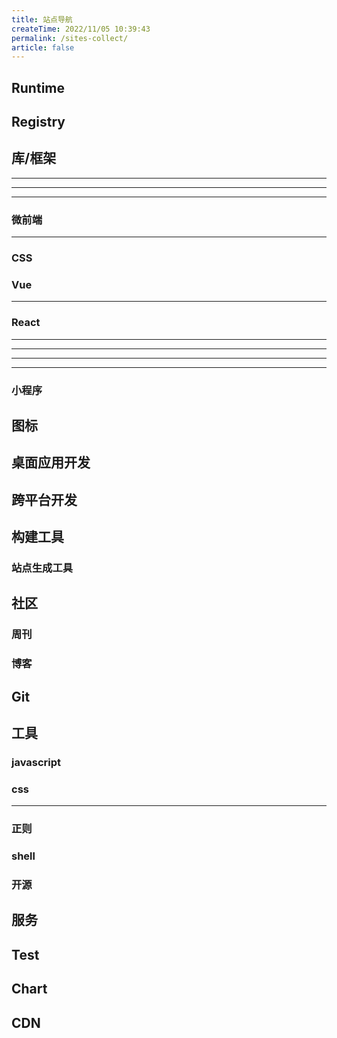 ```yaml
---
title: 站点导航
createTime: 2022/11/05 10:39:43
permalink: /sites-collect/
article: false
---
```


## Runtime

<CardGrid>
  <LinkCard title="Node" icon="logos:nodejs-icon" href="https://nodejs.org/" />
  <LinkCard title="Deno" icon="logos:deno" href="https://deno.land/" />
  <LinkCard title="Bun" icon="logos:bun" href="https://bun.sh/" />
</CardGrid>

## Registry

<CardGrid>
  <LinkCard title="npm" icon="logos:npm" href="https://www.npmjs.com/" />
  <LinkCard title="yarn" icon="logos:yarn" href="https://yarnpkg.com/" />
  <LinkCard title="pnpm" icon="logos:pnpm" href="https://pnpm.io/" />
  <LinkCard title="jsr" icon="https://jsr.io/logo-square.svg" href="https://jsr.io/" />
</CardGrid>

## 库/框架

<CardGrid>
  <LinkCard title="React" icon="logos:react" href="https://zh-hans.react.dev/" />
  <LinkCard title="Vue" icon="logos:vue" href="https://cn.vuejs.org/" />
  <LinkCard title="Angular" icon="logos:angular-icon" href="https://angular.dev/" />
  <LinkCard title="Preact" icon="logos:preact" href="https://preactjs.com/" />
  <LinkCard title="Svelte" icon="logos:svelte-icon" href="https://svelte.dev/" />
  <LinkCard title="Solid" icon="logos:solidjs-icon" href="https://www.solidjs.com/" />
  <LinkCard title="Astro" icon="logos:astro-icon" href="https://astro.build/" />
  <LinkCard title="Lit" icon="logos:lit-icon" href="https://lit.dev/" />
  <LinkCard title="Inferno" icon="logos:inferno" href="https://infernojs.org/" />
  <LinkCard title="Alpine" icon="logos:alpinejs-icon" href="https://alpinejs.dev/" />
  <LinkCard title="Qwik" icon="logos:qwik-icon" href="https://qwik.dev/" />
  <LinkCard title="Cycle.js" icon="logos:cyclejs" href="https://cycle.js.org/" />
  <LinkCard title="Marko" icon="logos:marko" href="https://markojs.com/" />
  <LinkCard title="Nuejs" icon="https://nuejs.org/favicon.ico" href="https://nuejs.org/" />
  <LinkCard title="Htmx" icon="ph:code-bold" href="https://htmx.org/" />
  <LinkCard title="Yew" icon="https://yew.rs/img/logo.svg" href="https://yew.rs/" />
</CardGrid>

---

<CardGrid>
  <LinkCard title="Nuxt.js" icon="logos:nuxt-icon" href="https://nuxtjs.org/" />
  <LinkCard title="Next.js" icon="logos:nextjs-icon" href="https://nextjs.org/" />
  <LinkCard title="SvelteKit" icon="logos:svelte-icon" href="https://kit.svelte.dev/" />
  <LinkCard title="SolidStart" icon="logos:solidjs-icon" href="https://start.solidjs.com/" />
</CardGrid>

---

<CardGrid>
  <LinkCard title="express" icon="logos:express" href="https://expressjs.com/" />
  <LinkCard title="koa" icon="logos:koa" href="https://koajs.com/" />
  <LinkCard title="fastify" icon="logos:fastify-icon" href="https://fastify.dev/" />
  <LinkCard  title="Tiny Http" icon="https://tinyhttp.v1rtl.site/favicon.png" href="https://tinyhttp.v1rtl.site/" />
  <LinkCard title="h3" icon="https://h3.unjs.io/icon.svg" href="https://h3.unjs.io/" />
</CardGrid>

---

<CardGrid>
  <LinkCard title="Nest.js" icon="logos:nestjs" href="https://nestjs.com/" />
  <LinkCard title="loopback" icon="logos:loopback-icon" href="https://loopback.io/" />
  <LinkCard title="Egg" icon="https://www.eggjs.org/logo.svg" href="https://eggjs.org/" />
  <LinkCard title="Midway" icon="https://midwayjs.org/img/logo.svg" href="https://midwayjs.org/" />
  <LinkCard title="Thinkjs" icon="https://thinkjs.org/static/img/new/logo.png" href="https://thinkjs.org/" />
  <LinkCard title="Adonis" icon="https://adonisjs.com/icons/favicon-32x32.png" href="https://adonisjs.com/" />
</CardGrid>

### 微前端

<CardGrid>
  <LinkCard title="micro-frontends" href="https://swearer23.github.io/micro-frontends/" />
  <LinkCard title="single-spa" icon="https://single-spa.js.org/img/single-spa-mark-magenta.svg" href="https://single-spa.js.org/" />
  <LinkCard
    title="qiankun"
    icon="https://gw.alipayobjects.com/mdn/rms_655822/afts/img/A*4sIUQpcos_gAAAAAAAAAAAAAARQnAQ"
    href="https://qiankun.umijs.org/"
  />
  <LinkCard
    title="Garfish"
    icon="https://lf3-static.bytednsdoc.com/obj/eden-cn/dhozeh7vhpebvog/open-garfish/icons/icon.png"
    href="https://www.garfishjs.org/"
  />
  <LinkCard title="icestark" icon="https://micro-frontends.ice.work/img/logo.png" href="https://micro-frontends.ice.work/" />
  <linkCard title="无界" icon="https://wujie-micro.github.io/doc/wujie.svg" href="https://wujie-micro.github.io/doc/" />
</CardGrid>

---

 <LinkCard title="awesome micro frontends" icon="logos:awesome" href="https://github.com/rajasegar/awesome-micro-frontends" />

### CSS

<CardGrid>
  <LinkCard title="PostCSS" icon="logos:postcss" href="https://postcss.org/" />
  <LinkCard title="SASS" icon="logos:sass" href="https://sass-lang.com/" />
  <LinkCard title="Less" icon="logos:less" href="https://lesscss.org/" />
  <LinkCard title="Stylus" icon="logos:stylus" href="https://stylus-lang.com/" />
  <LinkCard title="PandaCSS" icon="logos:pandacss-icon" href="https://panda-css.com/" />
  <LinkCard title="TailwindCSS" icon="logos:tailwindcss-icon" href="https://tailwindcss.com/" />
  <LinkCard title="WindiCSS" icon="logos:windi-css" href="https://windicss.org/" />
  <LinkCard title="unocss" icon="logos:unocss" href="https://uno.antfu.me/" />
  <LinkCard title="Lightning CSS" icon="https://lightningcss.dev/favicon.3aabf677.svg" href="https://lightningcss.dev/"/>
</CardGrid>

### Vue

<CardGrid>
  <LinkCard title="Element Plus" icon="logos:element" href="https://element-plus.org/" />
  <LinkCard title="Naive UI" icon="logos:naiveui" href="https://www.naiveui.com/" />
  <LinkCard title="Vant UI" icon="https://fastly.jsdelivr.net/npm/@vant/assets/logo.png" href="https://vant-ui.github.io/vant/" />
  <LinkCard title="vuetify" icon="logos:vuetifyjs" href="https://vuetifyjs.com/" />
  <LinkCard title="Radix Vue" icon="https://www.radix-vue.com/logo.svg" href="https://www.radix-vue.com/" />
  <LinkCard title="Shadcn Vue" href="https://www.shadcn-vue.com/" />
</CardGrid>

---

<CardGrid>
  <LinkCard title="Vue Use" icon="logos:vueuse" href="https://vueuse.org/" />
  <LinkCard title="Pinia" icon="logos:pinia" href="https://pinia.vuejs.org/" />
  <LinkCard title="Vue Router" icon="logos:vue" href="https://router.vuejs.org/" />
</CardGrid>

### React

<CardGrid>
  <LinkCard title="Ant Design" icon="logos:ant-design" href="https://ant.design/" />
  <LinkCard title="Material UI" icon="logos:material-ui" href="https://mui.com/" />
  <LinkCard title="Shadcn UI" href="https://ui.shadcn.com/" />
  <LinkCard title="Chakra UI" href="https://v2.chakra-ui.com/" />
</CardGrid>

---

<CardGrid>
  <LinkCard title="Redux" icon="logos:redux" href="https://redux.js.org/" />
  <LinkCard title="Recoil" icon="logos:recoil-icon" href="https://recoiljs.org/" />
  <LinkCard title="MobX" icon="logos:mobx" href="https://mobx.js.org/" />
  <LinkCard title="Zustand" href="https://zustand-demo.pmnd.rs/" />
</CardGrid>

---

<CardGrid>
  <LinkCard title="React Use" href="http://streamich.github.io/react-use" />
  <LinkCard title="React Hooks Form" href="https://react-hook-form.com/" />
  <LinkCard title="a-hooks" href="https://ahooks.js.org/" />
  <LinkCard title="swr" icon="logos:swr" href="https://swr.vercel.app/" />
  <LinkCard title="umijs" href="https://umijs.org/" />
  <LinkCard title="formily" href="https://formilyjs.org/" />
  <LinkCard title="React Dnd" href="https://react-dnd.github.io/" />
</CardGrid>

---

<CardGrid>
  <LinkCard title="styled-components" icon="https://styled-components.com/favicon.png" href="https://styled-components.com/" />
  <LinkCard title="emotion" icon="https://emotion.sh/logo-96x96.png" href="https://emotion.sh/docs/introduction" />
</CardGrid>

---

<LinkCard title="Awesome React" icon="logos:awesome" href="https://github.com/enaqx/awesome-react" />

### 小程序

<CardGrid>
  <LinkCard title="uni app" icon="https://qiniu-web-assets.dcloud.net.cn/unidoc/zh/uni-app.png" href="https://uniapp.dcloud.io/" />
  <LinkCard title="Taro" href="https://taro.zone/" />
</CardGrid>

## 图标

<CardGrid>
  <LinkCard title="XIcons" icon="https://www.xicons.org/favicon.svg" href="https://www.xicons.org/" />
  <LinkCard title="Iconify" icon="https://icon-sets.iconify.design/favicon.svg" href="https://icon-sets.iconify.design/" />
  <LinkCard
    title="IconPark"
    icon="https://lf1-cdn2-tos.bytegoofy.com/bydesign/iconparksite/logo.svg"
    href="https://iconpark.oceanengine.com/"
  />
  <LinkCard title="Lucide Icon" icon="https://lucide.dev/logo.light.svg" href="https://lucide.dev/" />
  <LinkCard title="Simple Icons" icon="https://simpleicons.org/logo-fc26614b48c3f1fd.svg" href="https://simpleicons.org/" />
  <LinkCard title="Font Awesome" icon="https://fontawesome.com/images/favicon/icon.svg" href="https://fontawesome.com/" />
  <LinkCard
    title="Bootstrap Icons"
    icon="https://icons.getbootstrap.com/assets/img/favicons/favicon-32x32.png"
    href="https://icons.getbootstrap.com/"
  />
</CardGrid>

## 桌面应用开发

<CardGrid>
  <LinkCard
    title="Electron"
    icon="logos:electron"
    href="https://electronjs.org/"
    description="内置 node + chromium，打包后比较重"
  />
  <LinkCard
    title="Tauri"
    icon="logos:tauri"
    href="https://tauri.app/"
    description="rust + 系统webview 2, 打包后很轻"
  />
  <LinkCard
    title="neutralino"
    icon="https://neutralino.js.org/img/logo.png"
    href="https://neutralino.js.org/"
    description="专注于轻量级 桌面应用"
  />
</CardGrid>

## 跨平台开发

<CardGrid>
  <LinkCard title="React Native" icon="logos:react" href="https://reactnative.dev/" />
  <LinkCard title="Flutter" icon="logos:flutter" href="https://flutter.dev/" />
  <LinkCard title="NativeScript" icon="logos:nativescript" href="https://nativescript.org/"/>
</CardGrid>

## 构建工具

<CardGrid>
  <LinkCard title="vite" icon="logos:vitejs" href="https://vitejs.dev/" />
  <LinkCard title="webpack" icon="logos:webpack" href="https://webpack.js.org/" />
  <LinkCard title="parcel" icon="logos:parcel-icon" href="https://parceljs.org/" />
  <LinkCard title="rollup" icon="logos:rollup" href="https://rollupjs.org/" />
  <LinkCard title="esbuild" icon="logos:esbuild" href="https://esbuild.github.io/" />
  <LinkCard title="tsup" icon="logos:typescript-icon" href="https://tsup.egoist.dev/" />
  <LinkCard title="unbuild" icon="unjs:unbuild" href="https://github.com/unjs/unbuild" />
  <LinkCard title="turbo" icon="logos:turbopack-icon" href="https://turbo.build/" />
  <LinkCard title="rolldown" icon="https://rolldown.rs/lightning-down.svg" href="https://rolldown.rs/" />
  <LinkCard
    title="rspack"
    icon="https://assets.rspack.dev/rspack/rspack-logo.svg"
    href="https://www.rspack.dev/"
  />
  <LinkCard title="swc" icon="logos:swc" href="https://swc.rs/" />
  <LinkCard title="farm" icon="https://www.farmfe.org/img/logo.png" href="https://www.farmfe.org/" />
</CardGrid>

### 站点生成工具

<CardGrid>
  <LinkCard title="VitePress" icon="https://vitepress.dev/vitepress-logo-mini.svg" href="https://vitepress.dev/" />
  <LinkCard title="VuePress" icon="https://v2.vuepress.vuejs.org/images/hero.png" href="https://v2.vuepress.vuejs.org/" />
  <LinkCard title="Docusaurus" icon="logos:docusaurus" href="https://docusaurus.io/" />
  <LinkCard
    title="Startlight"
    icon="https://starlight.astro.build/_astro/hero-star.CRrHICv4_Zc4Kge.webp"
    href="https://starlight.astro.build/"
  />
  <LinkCard title="Hexo" icon="logos:hexo" href="https://hexo.io/" />
  <LinkCard title="Slidev" icon="logos:slidev" href="https://sli.dev/" />
</CardGrid>

## 社区

<CardGrid>
  <LinkCard
    title="dev.to"
    href="https://dev.to"
    icon="https://media.dev.to/cdn-cgi/image/quality=100/https://dev-to-uploads.s3.amazonaws.com/uploads/logos/resized_logo_UQww2soKuUsjaOGNB38o.png"
    description="技术社区，拥有庞大的开发者用户基数，适合学习技术、分享交流、提升专业能力。"
  />
  <LinkCard
    title="思否"
    href="https://segmentfault.com"
    icon="https://static.segmentfault.com/main_site_next/9e69005a/_next/static/media/logo-b.1ef53c6e.svg"
    description="中文技术问答社区"
  />
  <LinkCard
    href="https://juejin.cn"
    title="掘金"
    icon="https://lf3-cdn-tos.bytescm.com/obj/static/xitu_juejin_web/e08da34488b114bd4c665ba2fa520a31.svg"
    description="中文技术社区"
  />
  <LinkCard
    title="v2ex"
    href="https://www.v2ex.com"
    icon="https://www.v2ex.com/static/img/v2ex@2x.png"
    description="中文技术社区，分享、探索"
  />
  <LinkCard
    title="LeetCode"
    href="https://leetcode.cn"
    icon="https://leetcode.cn/favicon.ico"
    description="算法题库"
  />
</CardGrid>

### 周刊

<CardGrid>
  <LinkCard title="Nodeweekly" href="https://nodeweekly.com/issues" />
  <LinkCard title="JavaScript Weekly" href="https://javascriptweekly.com/issues" />
  <LinkCard title="Frontender" href="https://frontender-ua.medium.com/" />
  <LinkCard title="奇舞周刊" href="https://weekly.75.team/" />
</CardGrid>

### 博客

<CardGrid>
  <LinkCard title="web.dev" href="https://web.dev" description="Chrome DevRel" />
  <LinkCard title="Chrome Developer" href="https://developer.chrome.com" description="Chrome 团队博客" />
  <LinkCard title="builder.io" href="https://builder.io" />
</CardGrid>

## Git

<LinkCard
  title="Learn Git Branching"
  href="https://learngitbranching.js.org/?locale=zh_CN"
  description="学习 git 分支"
/>

## 工具

### javascript

<CardGrid>
  <LinkCard title="js 可视化执行" icon="logos:javascript" href="https://www.jsv9000.app" />
  <LinkCard title="js 性能对比" icon="logos:javascript" href="https://jsbench.me" />
  <LinkCard title="AST explorer" icon="logos:javascript" href="https://www.astexplorer.net" />
</CardGrid>

### css

<CardGrid>
  <LinkCard title="CSS 灵感" href="https://csscoco.com/inspiration/#/" />
  <LinkCard title="CSS Tricks" href="https://qishaoxuan.github.io/css_tricks/" />
  <LinkCard title="you need to know css" href="https://lhammer.cn/You-need-to-know-css/#/" />
  <!-- <LinkCard title="防御性CSS提示" href="https://defensivecss.dev/tips" /> -->
</CardGrid>

---

<CardGrid>
  <LinkCard title="Web 安全色" href="https://www.bootcss.com/p/websafecolors/" />
  <LinkCard title="SVG background" href="https://www.svgbackgrounds.com/" />
  <LinkCard title="SVG 波浪背景生成" href="https://svgwave.in/" />
  <LinkCard title="贝塞尔生成" href="https://easings.co/" />
  <LinkCard title="CSS 动画" href="https://animista.net/" />
  <LinkCard title="CSS Timing Function" href="https://easings.net/zh-cn" />
</CardGrid>

### 正则

<CardGrid>
  <LinkCard title="正则生成，图解" href="https://regex-vis.com/" />
  <LinkCard title="正则测试" href="https://regex101.com/" />
</CardGrid>

### shell

<LinkCard title="tldr" href="https://tldr.sh/" description="在线帮助手册" />

### 开源

<CardGrid>
  <LinkCard title="bestofjs" icon="https://bestofjs.org/favicon.ico" href="https://bestofjs.org/" description="前端开源项目最新热点趋势" />
  <LinkCard title="publint" icon="https://publint.dev/favicon.ico" href="https://publint.dev/" description="检查 npm package 是否正确发布" />
  <LinkCard title="Ray" icon="https://www.ray.so/favicon.ico" href="https://www.ray.so/" description="代码 Demo 图片生成" />
</CardGrid>

## 服务

<CardGrid>
  <LinkCard title="Nginx 配置生成" href="https://www.digitalocean.com/community/tools/nginx?global.app.lang=zhCN" />
  <LinkCard title="caniuse" href="https://caniuse.com/" />
</CardGrid>

## Test

<CardGrid>
  <LinkCard title="storybook" icon="logos:storybook-icon" href="https://storybook.js.org/" />
  <LinkCard title="vitest" icon="logos:vitest" href="https://vitest.dev/" />
  <LinkCard title="cypress" icon="logos:cypress-icon" href="https://cypress.io/" />
  <LinkCard title="jest" icon="logos:jest" href="https://jestjs.io/" />
  <LinkCard title="mocha" icon="logos:mocha" href="https://mochajs.org/" />
  <LinkCard title="ava" icon="logos:ava" href="https://avajs.dev/" />
  <LinkCard title="karma" icon="logos:karma" href="https://karma-runner.github.io/" />
  <LinkCard title="nightwatch" icon="logos:nightwatch" href="https://nightwatchjs.org/" />
  <LinkCard title="sinon" icon="https://sinonjs.org/assets/images/logo.png" href="https://sinonjs.org/" />
  <LinkCard title="chai" icon="logos:chai" href="https://www.chaijs.com/" />
  <LinkCard title="tape" href="https://github.com/ljharb/tape" />
  <LinkCard title="istanbul" href="https://istanbul.js.org/" />
  <LinkCard title="uvu" href="https://github.com/lukeed/uvu" />
</CardGrid>

## Chart

<CardGrid>
  <LinkCard title="Chart.js" icon="https://www.chartjs.org/img/chartjs-logo.svg" href="https://www.chartjs.org/" />
  <LinkCard title="ECharts" icon="https://echarts.apache.org/favicon.ico" href="https://echarts.apache.org/" />
  <LinkCard title="Mermaid" icon="https://mermaid.js.org/favicon.ico" href="https://mermaid.js.org/" />
  <LinkCard
    title="ApexCharts"
    icon="https://apexcharts.com/wp-content/themes/apexcharts/img/apexcharts-logo-white-trimmed.svg"
    href="https://apexcharts.com/"
  />
  <LinkCard title="visx" icon="https://airbnb.io/favicon.ico" href="https://airbnb.io/visx" />
  <LinkCard title="C3.js" icon="https://c3js.org/img/favicon-74acff28.png" href="http://c3js.org/" />
  <LinkCard title="D3" icon="https://d3js.org/logo.svg" href="https://d3js.org/" />
  <LinkCard
    title="G2"
    icon="https://mdn.alipayobjects.com/huamei_qa8qxu/afts/img/A*7svFR6wkPMoAAAAAAAAAAAAADmJ7AQ/original"
    href="https://g2.antv.antgroup.com/"
  />
  <LinkCard
    title="G2Plot"
    icon="https://mdn.alipayobjects.com/huamei_qa8qxu/afts/img/A*7svFR6wkPMoAAAAAAAAAAAAADmJ7AQ/original"
    href="https://g2plot.antv.antgroup.com/"
  />
  <LinkCard
    title="G6"
    icon="https://mdn.alipayobjects.com/huamei_qa8qxu/afts/img/A*7svFR6wkPMoAAAAAAAAAAAAADmJ7AQ/original"
    href="https://g6.antv.antgroup.com/"
  />
  <LinkCard
    title="F2"
    icon="https://mdn.alipayobjects.com/huamei_qa8qxu/afts/img/A*7svFR6wkPMoAAAAAAAAAAAAADmJ7AQ/original"
    href="https://f2.antv.vision/zh"
  />
  <LinkCard
    title="X6"
    icon="https://mdn.alipayobjects.com/huamei_qa8qxu/afts/img/A*7svFR6wkPMoAAAAAAAAAAAAADmJ7AQ/original"
    href="https://x6.antv.antgroup.com/en"
  />
</CardGrid>

## CDN

<CardGrid>
  <LinkCard title="jsdelivr" icon="logos:jsdelivr"  href="https://www.jsdelivr.com/" />
  <LinkCard title="cdnjs" icon="https://cdnjs.com/_/f7a2ebfb819c118086546e481876aef6.svg" href="https://cdnjs.com/" />
  <LinkCard title="unpkg" icon="https://unpkg.com/favicon.ico" href="https://unpkg.com/" />
  <LinkCard title="Bootcdn" icon="https://www.bootcdn.cn/favicon.ico" href="https://www.bootcdn.cn/"/>
</CardGrid>
